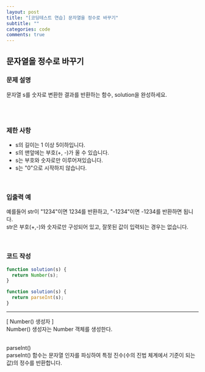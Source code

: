 ```yaml
---
layout: post
title: "[코딩테스트 연습] 문자열을 정수로 바꾸기"
subtitle: ""
categories: code
comments: true
---
```


## 문자열을 정수로 바꾸기

### 문제 설명

문자열 s를 숫자로 변환한 결과를 반환하는 함수, solution을 완성하세요.

<br>
<br>

### 제한 사항

- s의 길이는 1 이상 5이하입니다.
- s의 맨앞에는 부호(+, -)가 올 수 있습니다.
- s는 부호와 숫자로만 이루어져있습니다.
- s는 "0"으로 시작하지 않습니다.

<br>

### 입출력 예

예를들어 str이 "1234"이면 1234를 반환하고, "-1234"이면 -1234를 반환하면 됩니다.<br>
str은 부호(+,-)와 숫자로만 구성되어 있고, 잘못된 값이 입력되는 경우는 없습니다.<br>

<br>

### 코드 작성

```js
function solution(s) {
  return Number(s);
}
```

```js
function solution(s) {
  return parseInt(s);
}
```

<hr>
[ Number() 생성자 ]<br>
Number() 생성자는 Number 객체를 생성한다.<br>
<br>

parseInt()<br>
parseInt() 함수는 문자열 인자를 파싱하여 특정 진수(수의 진법 체계에서 기준이 되는 값)의 정수를 반환합니다.<br>
